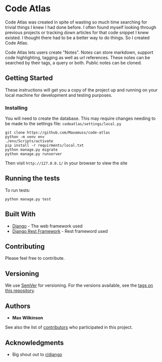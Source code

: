 # Code Atlas

Code Atlas was created in spite of wasting so much time searching for trivial things I knew I had done before. I often found myself looking through previous projects or tracking down articles for that code snippet I knew existed.  I thought there had to be a better way to do things. So I created Code Atlas.

Code Atlas lets users create "Notes". Notes can store markdown, support code highlighting, tagging as well as url references. These notes can be searched by their tags, a query or both. Public notes can be cloned.

## Getting Started

These instructions will get you a copy of the project up and running on your local machine for development and testing purposes.

### Installing

You will need to create the database. This may require changes needing to be made to the settings file: `codeatlas/settings/local.py`

```
git clone https://github.com/Maxamuss/code-atlas
python -m venv env
./env/Scripts/activate
pip install -r requirments/local.txt
python manage.py migrate
python manage.py runserver
```

Then visit `http://127.0.0.1/` in your browser to view the site

## Running the tests

To run tests:

```
python manage.py test
```

## Built With

* [Django](https://www.djangoproject.com/) - The web framework used
* [Django Rest Framework](https://www.django-rest-framework.org/) - Rest frameword used

## Contributing

Please feel free to contribute.

## Versioning

We use [SemVer](http://semver.org/) for versioning. For the versions available, see the [tags on this repository](https://github.com/Maxamuss/code-atlas/tags). 

## Authors

* **Max Wilkinson**

See also the list of [contributors](https://github.com/your/project/contributors) who participated in this project.

## Acknowledgments

* Big shout out to [r/django](https://www.reddit.com/r/django) 
